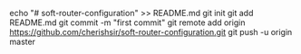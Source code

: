 echo "# soft-router-configuration" >> README.md
git init
git add README.md
git commit -m "first commit"
git remote add origin https://github.com/cherishsir/soft-router-configuration.git
git push -u origin master
